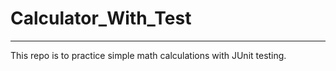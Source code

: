 # Calculator_With_Test
<hr>
<p>This repo is to practice simple math calculations with JUnit testing.</p>